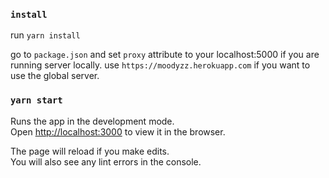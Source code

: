 ### `install`

run `yarn install`

go to `package.json` and set `proxy` attribute to your localhost:5000 if you are running server locally.
use `https://moodyzz.herokuapp.com` if you want to use the global server.

### `yarn start`

Runs the app in the development mode.<br />
Open [http://localhost:3000](http://localhost:3000) to view it in the browser.

The page will reload if you make edits.<br />
You will also see any lint errors in the console.